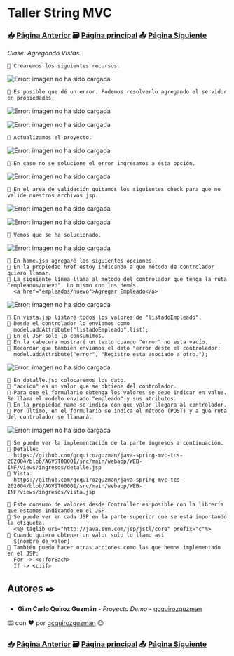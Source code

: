 # Taller String MVC                                                                       
### 📥 [Página Anterior](https://github.com/gcquirozguzman/java-spring-mvc-tcs-202004/tree/RETCT00001)          🗃️ [Página principal](https://github.com/gcquirozguzman/java-spring-mvc-tcs-202004)          📤 [Página Siguiente](https://github.com/gcquirozguzman/java-spring-mvc-tcs-202004/tree/XXXXX00001)

_Clase: Agregando Vistas._

```
📢 Crearemos los siguientes recursos.
```

![Error: imagen no ha sido cargada](https://github.com/gcquirozguzman/java-spring-mvc-tcs-202004/blob/master/imagenes/AGVST00001_1.png)

```
📢 Es posible que dé un error. Podemos resolverlo agregando el servidor en propiedades.
```

![Error: imagen no ha sido cargada](https://github.com/gcquirozguzman/java-spring-mvc-tcs-202004/blob/master/imagenes/AGVST00001_2.png)

![Error: imagen no ha sido cargada](https://github.com/gcquirozguzman/java-spring-mvc-tcs-202004/blob/master/imagenes/AGVST00001_3.png)

```
📢 Actualizamos el proyecto.
```

![Error: imagen no ha sido cargada](https://github.com/gcquirozguzman/java-spring-mvc-tcs-202004/blob/master/imagenes/AGVST00001_4.png)

```
📢 En caso no se solucione el error ingresamos a esta opción.
```

![Error: imagen no ha sido cargada](https://github.com/gcquirozguzman/java-spring-mvc-tcs-202004/blob/master/imagenes/AGVST00001_5.png)

```
📢 En el area de validación quitamos los siguientes check para que no valide nuestros archivos jsp.
```

![Error: imagen no ha sido cargada](https://github.com/gcquirozguzman/java-spring-mvc-tcs-202004/blob/master/imagenes/AGVST00001_6.png)

![Error: imagen no ha sido cargada](https://github.com/gcquirozguzman/java-spring-mvc-tcs-202004/blob/master/imagenes/AGVST00001_7.png)

```
📢 Vemos que se ha solucionado.
```

![Error: imagen no ha sido cargada](https://github.com/gcquirozguzman/java-spring-mvc-tcs-202004/blob/master/imagenes/AGVST00001_8.png)

```
📢 En home.jsp agregaré las siguientes opciones.
📢 En la propiedad href estoy indicando a que método de controlador quiero llamar.
📢 La siguiente línea llama al método del controlador que tenga la ruta "empleados/nuevo". Lo mismo con los demás.
  <a href="empleados/nuevo">Agregar Empleado</a>
```

![Error: imagen no ha sido cargada](https://github.com/gcquirozguzman/java-spring-mvc-tcs-202004/blob/master/imagenes/AGVST00001_9.png)

```
📢 En vista.jsp listaré todos los valores de "listadoEmpleado".
📢 Desde el controlador lo enviamos como 
  model.addAttribute("listadoEmpleado",list);
📢 En el JSP solo lo consumimos.
📢 En la cabecera mostraré un texto cuando "error" no esta vacío.
📢 Recordar que también enviamos el dato "error deste el controlador:
  model.addAttribute("error", "Registro esta asociado a otro.");
```

![Error: imagen no ha sido cargada](https://github.com/gcquirozguzman/java-spring-mvc-tcs-202004/blob/master/imagenes/AGVST00001_10.png)

```
📢 En detalle.jsp colocaremos los dato.
📢 "accion" es un valor que se obtiene del controlador.
📢 Para que el formulario obtenga los valores se debe indicar en value. Se llama el modelo enviado "empleado" y sus atributos.
📢 En la propiedad name se indica con que valor llegara al controlador.
📢 Por último, en el formulario se indica el método (POST) y a que ruta del controlador se llamará.
```

![Error: imagen no ha sido cargada](https://github.com/gcquirozguzman/java-spring-mvc-tcs-202004/blob/master/imagenes/AGVST00001_11.png)

```
📢 Se puede ver la implementación de la parte ingresos a continuación.
📢 Detalle:
  https://github.com/gcquirozguzman/java-spring-mvc-tcs-202004/blob/AGVST00001/src/main/webapp/WEB-INF/views/ingresos/detalle.jsp
📢 Vista:
  https://github.com/gcquirozguzman/java-spring-mvc-tcs-202004/blob/AGVST00001/src/main/webapp/WEB-INF/views/ingresos/vista.jsp
```

```
📢 Este consumo de valores desde Controller es posible con la librería que estamos indicando en el JSP.
📢 Se puede ver en cada JSP en la parte superior que se está importando la etiqueta.
  <%@ taglib uri="http://java.sun.com/jsp/jstl/core" prefix="c"%>
📢 Cuando quiero obtener un valor solo lo llamo así
  ${nombre_de_valor}
📢 También puedo hacer otras acciones como las que hemos implementado en el JSP:
  For -> <c:forEach>
  If -> <c:if>
```

## Autores ✒️

* **Gian Carlo Quiroz Guzmán** - *Proyecto Demo* - [gcquirozguzman](https://github.com/gcquirozguzman)

⌨️ con ❤️ por [gcquirozguzman](https://github.com/gcquirozguzman) 😊

### 📥 [Página Anterior](https://github.com/gcquirozguzman/java-spring-mvc-tcs-202004/tree/RETCT00001)          🗃️ [Página principal](https://github.com/gcquirozguzman/java-spring-mvc-tcs-202004)          📤 [Página Siguiente](https://github.com/gcquirozguzman/java-spring-mvc-tcs-202004/tree/XXXXX00001)
